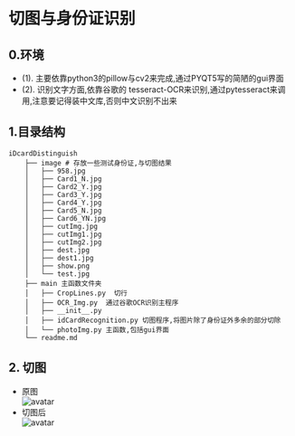 # 切图与身份证识别
## 0.环境
* (1). 主要依靠python3的pillow与cv2来完成,通过PYQT5写的简陋的gui界面
* (2). 识别文字方面,依靠谷歌的 tesseract-OCR来识别,通过pytesseract来调用,注意要记得装中文库,否则中文识别不出来

## 1.目录结构
```
iDcardDistinguish
    ├── image # 存放一些测试身份证,与切图结果
    │   ├── 958.jpg
    │   ├── Card1_N.jpg
    │   ├── Card2_Y.jpg
    │   ├── Card3_Y.jpg
    │   ├── Card4_Y.jpg
    │   ├── Card5_N.jpg
    │   ├── Card6_YN.jpg
    │   ├── cutImg.jpg
    │   ├── cutImg1.jpg
    │   ├── cutImg2.jpg
    │   ├── dest.jpg
    │   ├── dest1.jpg
    │   ├── show.png
    │   └── test.jpg
    ├── main 主函数文件夹
    │   ├── CropLines.py  切行
    │   ├── OCR_Img.py  通过谷歌OCR识别主程序
    │   ├── __init__.py
    │   ├── idCardRecognition.py 切图程序,将图片除了身份证外多余的部分切除
    │   └── photoImg.py 主函数,包括gui界面
    └── readme.md
```
## 2. 切图
* 原图\
![avatar](https://github.com/JianhaoXie/iDcardDistinguish/blob/master/image/Card6_YN.jpg)
* 切图后\
![avatar](https://github.com/JianhaoXie/iDcardDistinguish/blob/master/image/dest.png)

